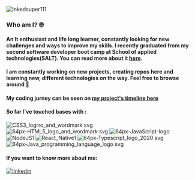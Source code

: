 ![Inkedsuper111](https://user-images.githubusercontent.com/55431514/94474780-67b8ff00-01ce-11eb-99d2-ded84e389c73.gif)


### Who am I? :nerd_face:
#### An It enthusiast and life long learner, constantly looking for new challenges and ways to improve my skills. I recently graduated from my second software developer boot camp at School of applied technologies(SALT). You can read more about it [here](https://salt.study/).

#### I am constantly working on new projects, creating repos here and learning new, different technologies on the way. Feel free to browse around  :slightly_smiling_face:

#### My coding jurney can be seen on [my project's timeline here](https://danijelamilenkovic.netlify.app/)

#### So far I've touched bases with : <br/>
![CSS3_logrro_and_wordmark svg](https://user-images.githubusercontent.com/55431514/94478860-275c7f80-01d4-11eb-8a4a-c63255f49bd7.png)  ![64px-HTML5_logo_and_wordmark svg](https://user-images.githubusercontent.com/55431514/94476432-c3848780-01d0-11eb-96ef-0ffa815224f1.png)   ![64px-JavaScript-logo](https://user-images.githubusercontent.com/55431514/94476437-c4b5b480-01d0-11eb-8d59-c69e4c802d05.png)   ![NodeJS1](https://user-images.githubusercontent.com/55431514/94477933-d26c3980-01d2-11eb-8e73-530cf28f1f65.png)  ![React_Native1](https://user-images.githubusercontent.com/55431514/94477771-a18c0480-01d2-11eb-89ff-915293488d66.png)   ![64px-Typescript_logo_2020 svg](https://user-images.githubusercontent.com/55431514/94476837-4d345500-01d1-11eb-9417-1f3fb979525c.png)   ![64px-Java_programming_language_logo svg](https://user-images.githubusercontent.com/55431514/94477299-faa76880-01d1-11eb-9ee1-9a19c36ee663.png)

 #### If you want to know more about me: 
 [![linkedin](https://cloud.githubusercontent.com/assets/17016297/18839848/0fc7e74e-83d2-11e6-8c6a-277fc9d6e067.png)][1]


[1]: http://www.linkedin.com/in/danijela-milenkovic-926b0a57/
